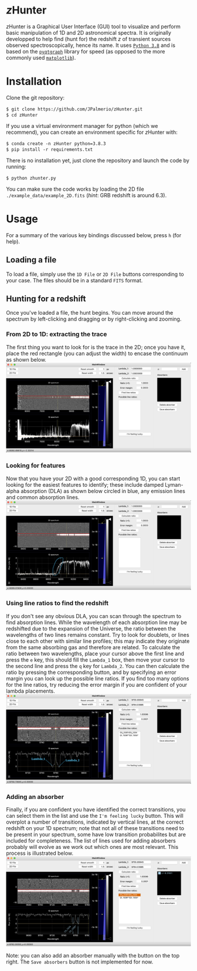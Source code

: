 # *z*Hunter

*z*Hunter is a Graphical User Interface (GUI) tool to visualize and perform basic manipulation of 1D and 2D astronomical spectra.
It is originally developped to help find (hunt for) the redshift *z* of transient sources observed spectroscopically, hence its name.
It uses [`Python 3.8`](https://www.python.org/downloads/release/python-383/) and is based on the [`pyqtgraph`](https://pyqtgraph.readthedocs.io/en/latest/introduction.html) library for speed (as opposed to the more commonly used [`matplotlib`](https://matplotlib.org/)).


# Installation

Clone the git repository:
```
$ git clone https://github.com/JPalmerio/zHunter.git
$ cd zHunter
```


If you use a virtual environment manager for python (which we recommend), you can create an environment specific for *z*Hunter with:

```
$ conda create -n zHunter python=3.8.3
$ pip install -r requirements.txt
```


There is no installation yet, just clone the repository and launch the code by running:

```
$ python zhunter.py
```

You can make sure the code works by loading the 2D file `./example_data/example_2D.fits` (*hint*: GRB redshift is around 6.3).

# Usage

For a summary of the various key bindings discussed below, press `h` (for help).

## Loading a file

To load a file, simply use the `1D File` or `2D File` buttons corresponding to your case. The files should be in a standard `FITS` format.

## Hunting for a redshift

Once you've loaded a file, the hunt begins. You can move around the spectrum by left-clicking and dragging or by right-clicking and zooming.

### From 2D to 1D: extracting the trace

The first thing you want to look for is the trace in the 2D; once you have it, place the red rectangle (you can adjust the width) to encase the continuum as shown below.
![](./images/2D_trace.png)

### Looking for features

Now that you have your 2D with a good corresponding 1D, you can start looking for the easiest features to identify; these include damped Lyman-alpha absorption (DLA) as shown below circled in blue, any emission lines and common absorption lines.
![](./images/DLA.png)

### Using line ratios to find the redshift

If you don't see any obvious DLA, you can scan through the spectrum to find absorption lines. While the wavelength of each absorption line may be redshifted due to the expansion of the Universe, the ratio between the wavelengths of two lines remains constant. Try to look for doublets, or lines close to each other with similar line profiles; this may indicate they originate from the same absorbing gas and therefore are related.
To calculate the ratio between two wavelengths, place your cursor above the first line and press the `e` key, this should fill the `Lambda_1` box, then move your cursor to the second line and press the `q` key for `Lambda_2`.
You can then calculate the ratio by pressing the corresponding button, and by specifying an error margin you can look up the possible line ratios. If you find too many options for the line ratios, try reducing the error margin if you are confident of your lambda placements.
![](./images/line_ratio.png)

### Adding an absorber

Finally, if you are confident you have identified the correct transitions, you can select them in the list and use the `I'm feeling lucky` button. This will overplot a number of transitions, indicated by vertical lines, at the correct redshift on your 1D spectrum; note that not all of these transitions need to be present in your spectrum, some have low transition probabilites but are included for completeness. The list of lines used for adding absorbers probably will evolve as we work out which ones are most relevant.
This process is illustrated below.
![](./images/add_absorber.png)

Note: you can also add an absorber manually with the button on the top right. The `Save absorbers` button is not implemented for now.